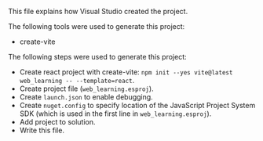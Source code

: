 This file explains how Visual Studio created the project.

The following tools were used to generate this project:
- create-vite

The following steps were used to generate this project:
- Create react project with create-vite: `npm init --yes vite@latest web_learning -- --template=react`.
- Create project file (`web_learning.esproj`).
- Create `launch.json` to enable debugging.
- Create `nuget.config` to specify location of the JavaScript Project System SDK (which is used in the first line in `web_learning.esproj`).
- Add project to solution.
- Write this file.
